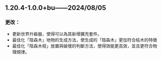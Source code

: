 ## 1.20.4-1.0.0+bu——2024/08/05

### 更改：

- 更新世界升級器，使得可以為其新增擴充套件。
- 最佳化「陰森木」地物的生成方法，使生成的「陰森木」更加符合枯木的特徵
- 最佳化「陰森木枝」放置與破壞的判斷方法，使得效能更高效，並且更符合物理規律。